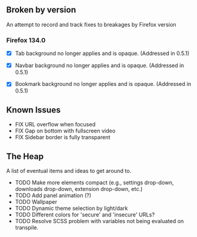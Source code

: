 ## Broken by version

An attempt to record and track fixes to breakages by Firefox version

### Firefox 134.0

- [x] Tab background no longer applies and is opaque. (Addressed in 0.5.1)
- [x] Navbar background no longer applies and is opaque. (Addressed in 0.5.1)
- [x] Bookmark background no longer applies and is opaque. (Addressed in 0.5.1)


## Known Issues

- FIX URL overflow when focused
- FIX Gap on bottom with fullscreen video
- FIX Sidebar border is fully transparent

## The Heap

A list of eventual items and ideas to get around to.

- TODO Make more elements compact (e.g., settings drop-down, downloads drop-down, extension drop-down, etc.)
- TODO Add panel animation (?)
- TODO Wallpaper
- TODO Dynamic theme selection by light/dark
- TODO Different colors for 'secure' and 'insecure' URLs?
- TODO Resolve SCSS problem with variables not being evaluated on transpile.
